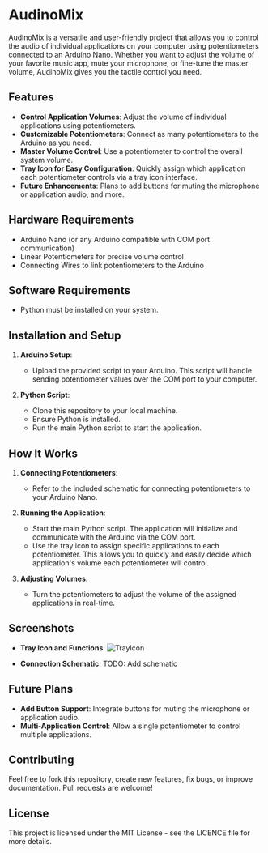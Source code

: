 # AudinoMix

AudinoMix is a versatile and user-friendly project that allows you to control the audio of individual applications on your computer using potentiometers connected to an Arduino Nano. Whether you want to adjust the volume of your favorite music app, mute your microphone, or fine-tune the master volume, AudinoMix gives you the tactile control you need.

## Features

- **Control Application Volumes**: Adjust the volume of individual applications using potentiometers.
- **Customizable Potentiometers**: Connect as many potentiometers to the Arduino as you need.
- **Master Volume Control**: Use a potentiometer to control the overall system volume.
- **Tray Icon for Easy Configuration**: Quickly assign which application each potentiometer controls via a tray icon interface.
- **Future Enhancements**: Plans to add buttons for muting the microphone or application audio, and more.

## Hardware Requirements

- Arduino Nano (or any Arduino compatible with COM port communication)
- Linear Potentiometers for precise volume control
- Connecting Wires to link potentiometers to the Arduino

## Software Requirements

- Python must be installed on your system.

## Installation and Setup

1. **Arduino Setup**:
   - Upload the provided script to your Arduino. This script will handle sending potentiometer values over the COM port to your computer.
   
2. **Python Script**:
   - Clone this repository to your local machine.
   - Ensure Python is installed.
   - Run the main Python script to start the application.

## How It Works

1. **Connecting Potentiometers**:
   - Refer to the included schematic for connecting potentiometers to your Arduino Nano.

2. **Running the Application**:
   - Start the main Python script. The application will initialize and communicate with the Arduino via the COM port.
   - Use the tray icon to assign specific applications to each potentiometer. This allows you to quickly and easily decide which application's volume each potentiometer will control.

3. **Adjusting Volumes**:
   - Turn the potentiometers to adjust the volume of the assigned applications in real-time.

## Screenshots

- **Tray Icon and Functions**:
   ![TrayIcon](https://github.com/RandyLyroyd/AudinoMix/assets/51125549/605f57e8-ac22-435b-b555-f9f151fc5698)

- **Connection Schematic**:
  TODO: Add schematic

## Future Plans

- **Add Button Support**: Integrate buttons for muting the microphone or application audio.
- **Multi-Application Control**: Allow a single potentiometer to control multiple applications.

## Contributing

Feel free to fork this repository, create new features, fix bugs, or improve documentation. Pull requests are welcome!

## License

This project is licensed under the MIT License - see the LICENCE file for more details.
